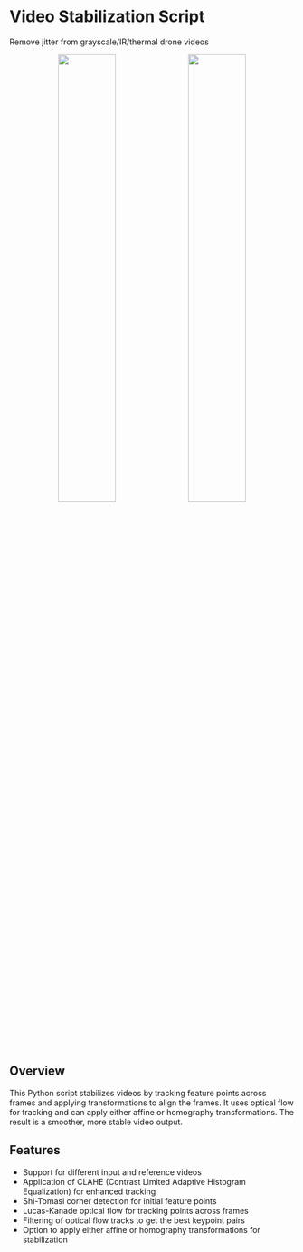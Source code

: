# Video Stabilization Script

Remove jitter from grayscale/IR/thermal drone videos
<p align="center">
  <img src="media/image/orig.gif" width="45%" />
  <img src="media/image/stable.gif" width="45%" /> 
</p>

## Overview

This Python script stabilizes videos by tracking feature points across frames and applying transformations to align the frames. It uses optical flow for tracking and can apply either affine or homography transformations. The result is a smoother, more stable video output.

## Features

- Support for different input and reference videos
- Application of CLAHE (Contrast Limited Adaptive Histogram Equalization) for enhanced tracking
- Shi-Tomasi corner detection for initial feature points
- Lucas-Kanade optical flow for tracking points across frames
- Filtering of optical flow tracks to get the best keypoint pairs
- Option to apply either affine or homography transformations for stabilization
